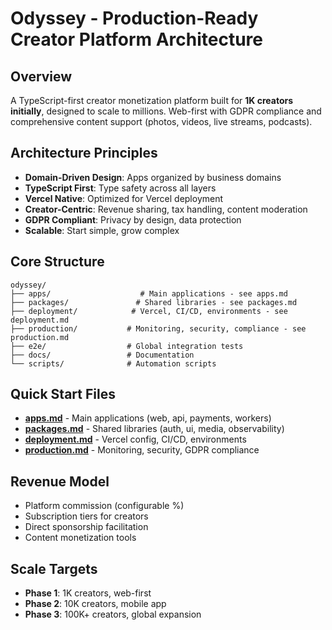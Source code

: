 # Odyssey - Production-Ready Creator Platform Architecture

## Overview
A TypeScript-first creator monetization platform built for **1K creators initially**, designed to scale to millions. Web-first with GDPR compliance and comprehensive content support (photos, videos, live streams, podcasts).

## Architecture Principles
- **Domain-Driven Design**: Apps organized by business domains
- **TypeScript First**: Type safety across all layers
- **Vercel Native**: Optimized for Vercel deployment
- **Creator-Centric**: Revenue sharing, tax handling, content moderation
- **GDPR Compliant**: Privacy by design, data protection
- **Scalable**: Start simple, grow complex

## Core Structure

```
odyssey/
├── apps/                    # Main applications - see apps.md
├── packages/               # Shared libraries - see packages.md  
├── deployment/            # Vercel, CI/CD, environments - see deployment.md
├── production/           # Monitoring, security, compliance - see production.md
├── e2e/                  # Global integration tests
├── docs/                 # Documentation
└── scripts/              # Automation scripts
```

## Quick Start Files
- **[apps.md](./apps.md)** - Main applications (web, api, payments, workers)
- **[packages.md](./packages.md)** - Shared libraries (auth, ui, media, observability)
- **[deployment.md](./deployment.md)** - Vercel config, CI/CD, environments
- **[production.md](./production.md)** - Monitoring, security, GDPR compliance

## Revenue Model
- Platform commission (configurable %)
- Subscription tiers for creators
- Direct sponsorship facilitation
- Content monetization tools

## Scale Targets
- **Phase 1**: 1K creators, web-first
- **Phase 2**: 10K creators, mobile app
- **Phase 3**: 100K+ creators, global expansion 